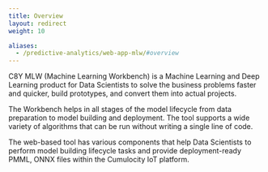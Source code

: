 ```yaml
---
title: Overview
layout: redirect
weight: 10

aliases:
  - /predictive-analytics/web-app-mlw/#overview
---
```


C8Y MLW (Machine Learning Workbench) is a Machine Learning and Deep Learning product for Data Scientists to solve the business problems faster and quicker, build prototypes, and convert them into actual projects. 

The Workbench helps in all stages of the model lifecycle from data preparation to model building and deployment. The tool supports a wide variety of algorithms that can be run without writing a single line of code. 

The web-based tool has various components that help Data Scientists to perform model building lifecycle tasks and provide deployment-ready PMML, ONNX files within the Cumulocity IoT platform.

